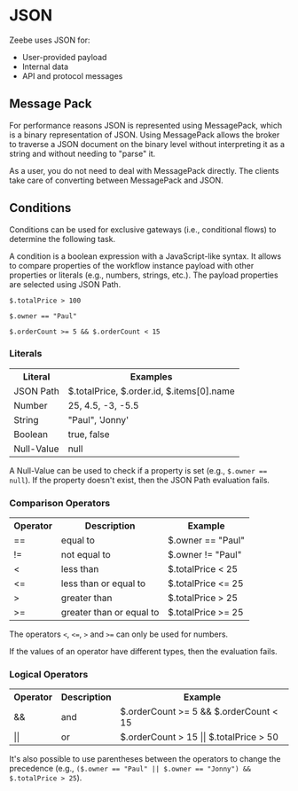 # JSON

Zeebe uses JSON for:

* User-provided payload
* Internal data
* API and protocol messages



## Message Pack

For performance reasons JSON is represented using MessagePack, which is a binary representation of JSON. Using MessagePack allows the broker to traverse a JSON document on the binary level without interpreting it as a string and without needing to "parse" it.

As a user, you do not need to deal with MessagePack directly. The clients take care of converting between MessagePack and JSON.

## Conditions

Conditions can be used for exclusive gateways (i.e., conditional flows) to determine the following task.  

A condition is a boolean expression with a JavaScript-like syntax.
It allows to compare properties of the workflow instance payload with other properties or literals (e.g., numbers, strings, etc.).
The payload properties are selected using JSON Path.

```
$.totalPrice > 100

$.owner == "Paul"

$.orderCount >= 5 && $.orderCount < 15
```

### Literals

<table style="width:100%">
  <tr>
    <th>Literal</th>
    <th>Examples</th
  </tr>

  <tr>
    <td>JSON Path</td>
    <td>$.totalPrice, $.order.id, $.items[0].name</td>
  </tr>

  <tr>
    <td>Number</td>
    <td>25, 4.5, -3, -5.5</td>
  </tr>

  <tr>
    <td>String</td>
    <td>"Paul", 'Jonny'</td>
  </tr>

  <tr>
    <td>Boolean</td>
    <td>true, false</td>
  </tr>

  <tr>
    <td>Null-Value</td>
    <td>null</td>
  </tr>
</table>

A Null-Value can be used to check if a property is set (e.g., `$.owner == null`).
If the property doesn't exist, then the JSON Path evaluation fails.

### Comparison Operators

<table style="width:100%">
  <tr>
    <th>Operator</th>  
    <th>Description</th>
    <th>Example</th
  </tr>

  <tr>
    <td>==</td>
    <td>equal to</td>
    <td>$.owner == "Paul"</td>
  </tr>

  <tr>
    <td>!=</td>
    <td>not equal to</td>
    <td>$.owner != "Paul"</td>
  </tr>

  <tr>
    <td>&#60;</td>
    <td>less than</td>
    <td>$.totalPrice &#60; 25</td>
  </tr>

  <tr>
    <td>&#60;=</td>
    <td>less than or equal to</td>
    <td>$.totalPrice &#60;= 25</td>
  </tr>

  <tr>
    <td>&#62;</td>
    <td>greater than</td>
    <td>$.totalPrice &#62; 25</td>
  </tr>

  <tr>
    <td>&#62;=</td>
    <td>greater than or equal to</td>
    <td>$.totalPrice &#62;= 25</td>
  </tr>
</table>

The operators `<`, `<=`, `>` and `>=` can only be used for numbers.

If the values of an operator have different types, then the evaluation fails.

### Logical Operators

<table style="width:100%">
  <tr>
    <th>Operator</th>  
    <th>Description</th>
    <th>Example</th
  </tr>

  <tr>
    <td>&&</td>
    <td>and</td>
    <td>$.orderCount &#62;= 5 && $.orderCount &#60; 15</td>
  </tr>

  <tr>
    <td>||</td>
    <td>or</td>
    <td>$.orderCount &#62; 15 || $.totalPrice &#62; 50</td>
  </tr>
</table>

It's also possible to use parentheses between the operators to change the precedence (e.g., `($.owner == "Paul" || $.owner == "Jonny") && $.totalPrice > 25`).
